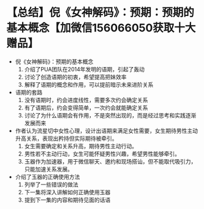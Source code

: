 # 【总结】倪《女神解码》：预期：预期的基本概念【加微信156066050获取十大赠品】

-   倪《女神解码》：预期的基本概念
    1.  介绍了PUA团队在2014年发明的语期，引起了轰动
    2.  讨论了创造语期的初衷，希望提高把妹效率
    3.  解释了语期的概念和作用，可以提前暗示未来进阶关系
-   语期的套路
    1.  没有语期时，约会进度线性，需要多次约会确定关系
    2.  有了语期后，约会变得简单，一次约会就能确定关系
    3.  讨论了为什么语期会有作用，不是突然出现的，而是经过思考和实践逐渐发展而来
-   作者认为流星切中女性心理，设计出语期来满足女性需要，女生期待男性主动升高关系，表现出矜持但实际期待被牵引。
    1.  女生需要确定和关系升高，期待男性主动行动。
    2.  男性若不主动行动，女生可能怀疑男性兴趣，希望男性能够牵引。
    3.  玉器作为加速器，用于微信聊天、邀约和现场搭讪，但不能取代吸引力，只能加速关系发展。
-   介绍了玉器的正确使用方法
    1.  列举了一些错误的做法
    2.  下一集将深入讲解如何正确使用玉器
    3.  提到下一集的内容和期待见面的话语
